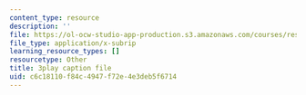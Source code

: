 ```yaml
---
content_type: resource
description: ''
file: https://ol-ocw-studio-app-production.s3.amazonaws.com/courses/res-18-005-highlights-of-calculus-spring-2010/c6c18110f84c4947f72e4e3deb5f6714_U0xlKuFqCuI.srt
file_type: application/x-subrip
learning_resource_types: []
resourcetype: Other
title: 3play caption file
uid: c6c18110-f84c-4947-f72e-4e3deb5f6714
---
```

